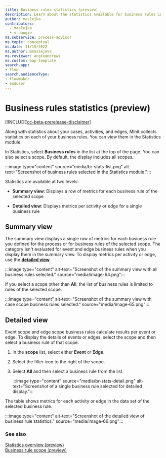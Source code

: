 ```yaml
---
title: Business rules statistics (preview)
description: Learn about the statistics available for business rules in the Minit desktop application for Microsoft Power Automate process advisor.
author: maslejka
contributors:
  - maslejka
  - v-aangie
ms.subservice: process-advisor
ms.topic: conceptual
ms.date: 11/15/2022
ms.author: mmaslejova
ms.reviewer: angieandrews
ms.custom: bap-template
search.app:
- Flow
search.audienceType:
- flowmaker
- enduser
---
```


# Business rules statistics (preview)

[!INCLUDE[cc-beta-prerelease-disclaimer](../includes/cc-beta-prerelease-disclaimer.md)]

Along with statistics about your cases, activities, and edges, Minit collects statistics on each of your business rules. You can view them in the Statistics module.

In Statistics, select **Business rules** in the list at the top of the page. You can also select a scope. By default, the display includes all scopes.

:::image type="content" source="media/br-stats-list.png" alt-text="Screenshot of business rules selected in the Statistics module.":::

Statistics are available at two levels:

- **Summary view**: Displays a row of metrics for each business rule of the selected scope

- **Detailed view**: Displays metrics per activity or edge for a single business rule

## Summary view

The summary view displays a single row of metrics for each business rule you defined for the process or for business rules of the selected scope. The category isn't evaluated for event and edge business rules when you display them in the summary view. To display metrics per activity or edge, use the [**detailed view**](#detailed-view).

:::image type="content" alt-text="Screenshot of the summary view with all business rules selected." source="media/image-64.png":::

If you select a scope other than **All**, the list of business rules is limited to rules of the selected scope.

:::image type="content" alt-text="Screenshot of the summary view with case scope business rules selected." source="media/image-65.png":::

## Detailed view

Event scope and edge scope business rules calculate results per event or edge. To display the details of events or edges, select the scope and then select a business rule of that scope.

1. In the **scope** list, select either **Event** or **Edge**.
1. Select the filter icon to the right of the scope.
1. Select **All** and then select a business rule from the list.

    :::image type="content" source="media/br-stats-detail.png" alt-text="Screenshot of a single business rule selected for detailed display.":::

The table shows metrics for each activity or edge in the data set of the selected business rule.

:::image type="content" alt-text="Screenshot of the detailed view of business rule statistics." source="media/image-66.png":::

### See also

[Statistics overview (preview)](statistics.md)  
[Business rule scope (preview)](business-rule-scope.md)
